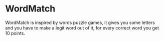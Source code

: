 # WordMatch
WordMatch is inspired by words puzzle games, it gives you some letters and you have to make a legit word out of it, for every correct word you get 10 points.
